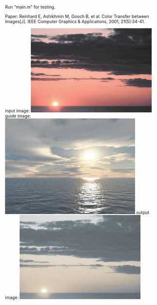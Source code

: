Run "main.m" for testing.

Paper:
Reinhard E, Ashikhmin M, Gooch B, et al. Color Transfer between Images[J]. IEEE Computer Graphics & Applications, 2001, 21(5):34-41.

input image:
![image](https://github.com/Lilin2015/Color-Transfer-between-Images/raw/master/display/img_in.png)
guide image:
![image](https://github.com/Lilin2015/Color-Transfer-between-Images/raw/master/display/img_guide.png)
output image:
![image](https://github.com/Lilin2015/Color-Transfer-between-Images/raw/master/display/img_out.png)